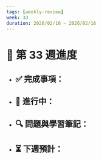 ```yaml
---
tags: [weekly-review]
week: 33
duration: 2026/02/10 ~ 2026/02/16
---
```


# 📅 第 33 週進度

- ✅ **完成事項：**
  - 

- 🚧 **進行中：**
  - 

- 🔍 **問題與學習筆記：**
  - 

- ⏳ **下週預計：**
  - 
